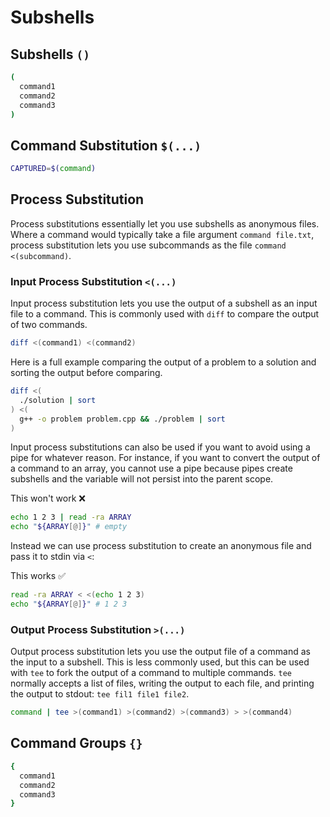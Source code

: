 # Subshells

## Subshells `()`

```bash
(
  command1
  command2
  command3
)
```

<!-- TODO using cd -->

## Command Substitution `$(...)`

```bash
CAPTURED=$(command)
```

## Process Substitution

Process substitutions essentially let you use subshells as anonymous files. Where a command would typically take a file argument `command file.txt`, process substitution lets you use subcommands as the file `command <(subcommand)`.

### Input Process Substitution `<(...)`

Input process substitution lets you use the output of a subshell as an input file to a command. This is commonly used with `diff` to compare the output of two commands.

```bash
diff <(command1) <(command2)
```

Here is a full example comparing the output of a problem to a solution and sorting the output before comparing.

```bash
diff <(
  ./solution | sort
) <(
  g++ -o problem problem.cpp && ./problem | sort
)
```

Input process substitutions can also be used if you want to avoid using a pipe for whatever reason. For instance, if you want to convert the output of a command to an array, you cannot use a pipe because pipes create subshells and the variable will not persist into the parent scope.

This won't work ❌

```bash
echo 1 2 3 | read -ra ARRAY
echo "${ARRAY[@]}" # empty
```

Instead we can use process substitution to create an anonymous file and pass it to stdin via `<`:

This works ✅

```bash
read -ra ARRAY < <(echo 1 2 3)
echo "${ARRAY[@]}" # 1 2 3
```

### Output Process Substitution `>(...)`

Output process substitution lets you use the output file of a command as the input to a subshell. This is less commonly used, but this can be used with `tee` to fork the output of a command to multiple commands. `tee` normally accepts a list of files, writing the output to each file, and printing the output to stdout: `tee fil1 file1 file2`.

```bash
command | tee >(command1) >(command2) >(command3) > >(command4)
```

## Command Groups `{}`

```bash
{
  command1
  command2
  command3
}
```

